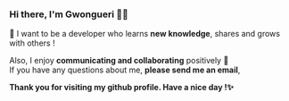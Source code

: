 ### Hi there, I'm Gwongueri 🖐🏻

💬 I want to be a developer who learns **new knowledge**, shares and grows with others !

Also, I enjoy **communicating and collaborating** positively 🥰
</br>
If you have any questions about me, **please send me an email**,

**Thank you for visiting my github profile. Have a nice day !✨**

<!--
**Gyuuul/Gyuuul** is a  _special_ ✨ repository because its `README.md` (this file) appears on your GitHub profile.

Here are some ideas to get you started:

- 🔭 I’m currently working on ...
- 🌱 I’m currently learning ...
- 👯 I’m looking to collaborate on ...
- 🤔 I’m looking for help with ...
-  Ask me about ...
- 📫 How to reach me: ...
- 😄 Pronouns: ...
- ⚡ Fun fact: ...
-->
